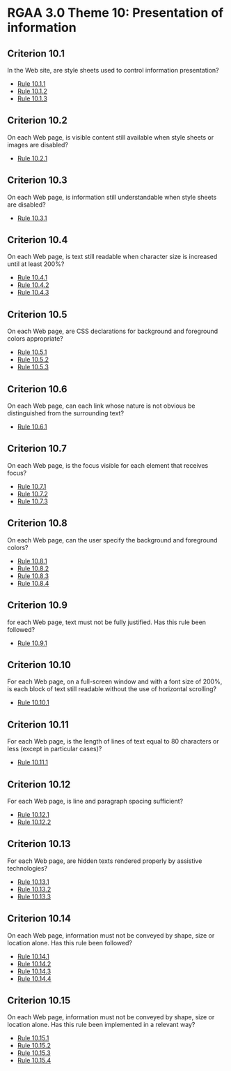 
# RGAA 3.0 Theme 10: Presentation of information

## Criterion 10.1
In the Web site, are style sheets used to control information presentation?
* [Rule 10.1.1](Rule-10-1-1.md)
* [Rule 10.1.2](Rule-10-1-2.md)
* [Rule 10.1.3](Rule-10-1-3.md)

## Criterion 10.2
On each Web page, is visible content still available
when style sheets or images are disabled?
* [Rule 10.2.1](Rule-10-2-1.md)

## Criterion 10.3
On each Web page, is information still
understandable when style sheets are disabled?
* [Rule 10.3.1](Rule-10-3-1.md)

## Criterion 10.4
On each Web page, is text still readable
when character size is increased until at least 200%?
* [Rule 10.4.1](Rule-10-4-1.md)
* [Rule 10.4.2](Rule-10-4-2.md)
* [Rule 10.4.3](Rule-10-4-3.md)

## Criterion 10.5
On each Web page, are CSS declarations
for background and foreground colors appropriate?
* [Rule 10.5.1](Rule-10-5-1.md)
* [Rule 10.5.2](Rule-10-5-2.md)
* [Rule 10.5.3](Rule-10-5-3.md)

## Criterion 10.6
On each Web page, can each link whose nature
is not obvious be distinguished from the surrounding text?
* [Rule 10.6.1](Rule-10-6-1.md)

## Criterion 10.7
On each Web page, is the focus visible
for each element that receives focus?
* [Rule 10.7.1](Rule-10-7-1.md)
* [Rule 10.7.2](Rule-10-7-2.md)
* [Rule 10.7.3](Rule-10-7-3.md)

## Criterion 10.8
On each Web page, can the user specify
the background and foreground colors?
* [Rule 10.8.1](Rule-10-8-1.md)
* [Rule 10.8.2](Rule-10-8-2.md)
* [Rule 10.8.3](Rule-10-8-3.md)
* [Rule 10.8.4](Rule-10-8-4.md)

## Criterion 10.9
for each Web page, text must not be fully justified.
Has this rule been followed?
* [Rule 10.9.1](Rule-10-9-1.md)

## Criterion 10.10
For each Web page, on a full-screen window and
with a font size of 200%, is each block of text
still readable without the use of horizontal scrolling?
* [Rule 10.10.1](Rule-10-10-1.md)

## Criterion 10.11
For each Web page, is the length of lines of text
equal to 80 characters or less (except in particular cases)?
* [Rule 10.11.1](Rule-10-11-1.md)

## Criterion 10.12
For each Web page, is line and paragraph spacing sufficient?
* [Rule 10.12.1](Rule-10-12-1.md)
* [Rule 10.12.2](Rule-10-12-2.md)

## Criterion 10.13
For each Web page, are hidden texts rendered
properly by assistive technologies?
* [Rule 10.13.1](Rule-10-13-1.md)
* [Rule 10.13.2](Rule-10-13-2.md)
* [Rule 10.13.3](Rule-10-13-3.md)

## Criterion 10.14
On each Web page, information must not be conveyed
by shape, size or location alone. Has this rule been followed?
* [Rule 10.14.1](Rule-10-14-1.md)
* [Rule 10.14.2](Rule-10-14-2.md)
* [Rule 10.14.3](Rule-10-14-3.md)
* [Rule 10.14.4](Rule-10-14-4.md)

## Criterion 10.15
On each Web page, information must not be conveyed by shape,
size or location alone. Has this rule been implemented in a relevant way?
* [Rule 10.15.1](Rule-10-15-1.md)
* [Rule 10.15.2](Rule-10-15-2.md)
* [Rule 10.15.3](Rule-10-15-3.md)
* [Rule 10.15.4](Rule-10-15-4.md)


